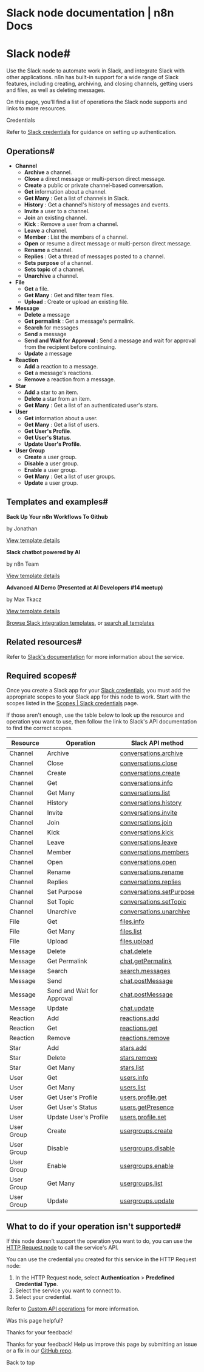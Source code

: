 # Slack node documentation | n8n Docs

[ ](https://github.com/n8n-io/n8n-docs/edit/main/docs/integrations/builtin/app-nodes/n8n-nodes-base.slack.md "Edit this page")

# Slack node#

Use the Slack node to automate work in Slack, and integrate Slack with other applications. n8n has built-in support for a wide range of Slack features, including creating, archiving, and closing channels, getting users and files, as well as deleting messages.

On this page, you'll find a list of operations the Slack node supports and links to more resources.

Credentials

Refer to [Slack credentials](../../credentials/slack/) for guidance on setting up authentication. 

## Operations#

  * **Channel**
    * **Archive** a channel.
    * **Close** a direct message or multi-person direct message.
    * **Create** a public or private channel-based conversation.
    * **Get** information about a channel.
    * **Get Many** : Get a list of channels in Slack.
    * **History** : Get a channel's history of messages and events.
    * **Invite** a user to a channel.
    * **Join** an existing channel.
    * **Kick** : Remove a user from a channel.
    * **Leave** a channel.
    * **Member** : List the members of a channel.
    * **Open** or resume a direct message or multi-person direct message.
    * **Rename** a channel.
    * **Replies** : Get a thread of messages posted to a channel.
    * **Sets purpose** of a channel.
    * **Sets topic** of a channel.
    * **Unarchive** a channel.
  * **File**
    * **Get** a file.
    * **Get Many** : Get and filter team files.
    * **Upload** : Create or upload an existing file.
  * **Message**
    * **Delete** a message
    * **Get permalink** : Get a message's permalink.
    * **Search** for messages
    * **Send** a message
    * **Send and Wait for Approval** : Send a message and wait for approval from the recipient before continuing.
    * **Update** a message
  * **Reaction**
    * **Add** a reaction to a message.
    * **Get** a message's reactions.
    * **Remove** a reaction from a message.
  * **Star**
    * **Add** a star to an item.
    * **Delete** a star from an item.
    * **Get Many** : Get a list of an authenticated user's stars.
  * **User**
    * **Get** information about a user.
    * **Get Many** : Get a list of users.
    * **Get User's Profile**.
    * **Get User's Status**.
    * **Update User's Profile**.
  * **User Group**
    * **Create** a user group.
    * **Disable** a user group.
    * **Enable** a user group.
    * **Get Many** : Get a list of user groups.
    * **Update** a user group.

## Templates and examples#

**Back Up Your n8n Workflows To Github**

by Jonathan

[View template details](https://n8n.io/workflows/1534-back-up-your-n8n-workflows-to-github/)

**Slack chatbot powered by AI**

by n8n Team

[View template details](https://n8n.io/workflows/1961-slack-chatbot-powered-by-ai/)

**Advanced AI Demo (Presented at AI Developers #14 meetup)**

by Max Tkacz

[View template details](https://n8n.io/workflows/2358-advanced-ai-demo-presented-at-ai-developers-14-meetup/)

[Browse Slack integration templates](https://n8n.io/integrations/slack/), or [search all templates](https://n8n.io/workflows/)

## Related resources#

Refer to [Slack's documentation](https://api.slack.com/) for more information about the service.

## Required scopes#

Once you create a Slack app for your [Slack credentials](../../credentials/slack/), you must add the appropriate scopes to your Slack app for this node to work. Start with the scopes listed in the [Scopes | Slack credentials](../../credentials/slack/#scopes) page.

If those aren't enough, use the table below to look up the resource and operation you want to use, then follow the link to Slack's API documentation to find the correct scopes.

**Resource** | **Operation** | **Slack API method**  
---|---|---  
Channel | Archive | [conversations.archive](https://api.slack.com/methods/conversations.archive)  
Channel | Close | [conversations.close](https://api.slack.com/methods/conversations.close)  
Channel | Create | [conversations.create](https://api.slack.com/methods/conversations.create)  
Channel | Get | [conversations.info](https://api.slack.com/methods/conversations.info)  
Channel | Get Many | [conversations.list](https://api.slack.com/methods/conversations.list)  
Channel | History | [conversations.history](https://api.slack.com/methods/conversations.history)  
Channel | Invite | [conversations.invite](https://api.slack.com/methods/conversations.invite)  
Channel | Join | [conversations.join](https://api.slack.com/methods/conversations.join)  
Channel | Kick | [conversations.kick](https://api.slack.com/methods/conversations.kick)  
Channel | Leave | [conversations.leave](https://api.slack.com/methods/conversations.leave)  
Channel | Member | [conversations.members](https://api.slack.com/methods/conversations.members)  
Channel | Open | [conversations.open](https://api.slack.com/methods/conversations.open)  
Channel | Rename | [conversations.rename](https://api.slack.com/methods/conversations.rename)  
Channel | Replies | [conversations.replies](https://api.slack.com/methods/conversations.replies)  
Channel | Set Purpose | [conversations.setPurpose](https://api.slack.com/methods/conversations.setPurpose)  
Channel | Set Topic | [conversations.setTopic](https://api.slack.com/methods/conversations.setTopic)  
Channel | Unarchive | [conversations.unarchive](https://api.slack.com/methods/conversations.unarchive)  
File | Get | [files.info](https://api.slack.com/methods/files.info)  
File | Get Many | [files.list](https://api.slack.com/methods/files.list)  
File | Upload | [files.upload](https://api.slack.com/methods/files.upload)  
Message | Delete | [chat.delete](https://api.slack.com/methods/chat.delete)  
Message | Get Permalink | [chat.getPermalink](https://api.slack.com/methods/chat.getPermalink)  
Message | Search | [search.messages](https://api.slack.com/methods/search.messages)  
Message | Send | [chat.postMessage](https://api.slack.com/methods/chat.postMessage)  
Message | Send and Wait for Approval | [chat.postMessage](https://api.slack.com/methods/chat.postMessage)  
Message | Update | [chat.update](https://api.slack.com/methods/chat.update)  
Reaction | Add | [reactions.add](https://api.slack.com/methods/reactions.add)  
Reaction | Get | [reactions.get](https://api.slack.com/methods/reactions.get)  
Reaction | Remove | [reactions.remove](https://api.slack.com/methods/reactions.remove)  
Star | Add | [stars.add](https://api.slack.com/methods/stars.add)  
Star | Delete | [stars.remove](https://api.slack.com/methods/stars.remove)  
Star | Get Many | [stars.list](https://api.slack.com/methods/stars.list)  
User | Get | [users.info](https://api.slack.com/methods/users.info)  
User | Get Many | [users.list](https://api.slack.com/methods/users.list)  
User | Get User's Profile | [users.profile.get](https://api.slack.com/methods/users.profile.get)  
User | Get User's Status | [users.getPresence](https://api.slack.com/methods/users.getPresence)  
User | Update User's Profile | [users.profile.set](https://api.slack.com/methods/users.profile.set)  
User Group | Create | [usergroups.create](https://api.slack.com/methods/usergroups.create)  
User Group | Disable | [usergroups.disable](https://api.slack.com/methods/usergroups.disable)  
User Group | Enable | [usergroups.enable](https://api.slack.com/methods/usergroups.enable)  
User Group | Get Many | [usergroups.list](https://api.slack.com/methods/usergroups.list)  
User Group | Update | [usergroups.update](https://api.slack.com/methods/usergroups.update)  
  
## What to do if your operation isn't supported#

If this node doesn't support the operation you want to do, you can use the [HTTP Request node](../../core-nodes/n8n-nodes-base.httprequest/) to call the service's API.

You can use the credential you created for this service in the HTTP Request node: 

  1. In the HTTP Request node, select **Authentication** > **Predefined Credential Type**.
  2. Select the service you want to connect to.
  3. Select your credential.

Refer to [Custom API operations](../../../custom-operations/) for more information.

Was this page helpful? 

Thanks for your feedback! 

Thanks for your feedback! Help us improve this page by submitting an issue or a fix in our [GitHub repo](https://github.com/n8n-io/n8n-docs). 

Back to top